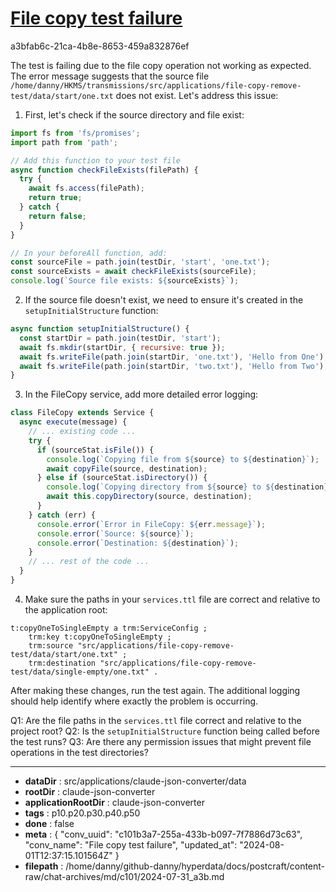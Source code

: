 # [File copy test failure](https://claude.ai/chat/c101b3a7-255a-433b-b097-7f7886d73c63)

a3bfab6c-21ca-4b8e-8653-459a832876ef

 The test is failing due to the file copy operation not working as expected. The error message suggests that the source file `/home/danny/HKMS/transmissions/src/applications/file-copy-remove-test/data/start/one.txt` does not exist. Let's address this issue:

1. First, let's check if the source directory and file exist:

```javascript
import fs from 'fs/promises';
import path from 'path';

// Add this function to your test file
async function checkFileExists(filePath) {
  try {
    await fs.access(filePath);
    return true;
  } catch {
    return false;
  }
}

// In your beforeAll function, add:
const sourceFile = path.join(testDir, 'start', 'one.txt');
const sourceExists = await checkFileExists(sourceFile);
console.log(`Source file exists: ${sourceExists}`);
```

2. If the source file doesn't exist, we need to ensure it's created in the `setupInitialStructure` function:

```javascript
async function setupInitialStructure() {
  const startDir = path.join(testDir, 'start');
  await fs.mkdir(startDir, { recursive: true });
  await fs.writeFile(path.join(startDir, 'one.txt'), 'Hello from One');
  await fs.writeFile(path.join(startDir, 'two.txt'), 'Hello from Two');
}
```

3. In the FileCopy service, add more detailed error logging:

```javascript
class FileCopy extends Service {
  async execute(message) {
    // ... existing code ...
    try {
      if (sourceStat.isFile()) {
        console.log(`Copying file from ${source} to ${destination}`);
        await copyFile(source, destination);
      } else if (sourceStat.isDirectory()) {
        console.log(`Copying directory from ${source} to ${destination}`);
        await this.copyDirectory(source, destination);
      }
    } catch (err) {
      console.error(`Error in FileCopy: ${err.message}`);
      console.error(`Source: ${source}`);
      console.error(`Destination: ${destination}`);
    }
    // ... rest of the code ...
  }
}
```

4. Make sure the paths in your `services.ttl` file are correct and relative to the application root:

```turtle
t:copyOneToSingleEmpty a trm:ServiceConfig ;
    trm:key t:copyOneToSingleEmpty ;
    trm:source "src/applications/file-copy-remove-test/data/start/one.txt" ;
    trm:destination "src/applications/file-copy-remove-test/data/single-empty/one.txt" .
```

After making these changes, run the test again. The additional logging should help identify where exactly the problem is occurring.

Q1: Are the file paths in the `services.ttl` file correct and relative to the project root?
Q2: Is the `setupInitialStructure` function being called before the test runs?
Q3: Are there any permission issues that might prevent file operations in the test directories?

---

* **dataDir** : src/applications/claude-json-converter/data
* **rootDir** : claude-json-converter
* **applicationRootDir** : claude-json-converter
* **tags** : p10.p20.p30.p40.p50
* **done** : false
* **meta** : {
  "conv_uuid": "c101b3a7-255a-433b-b097-7f7886d73c63",
  "conv_name": "File copy test failure",
  "updated_at": "2024-08-01T12:37:15.101564Z"
}
* **filepath** : /home/danny/github-danny/hyperdata/docs/postcraft/content-raw/chat-archives/md/c101/2024-07-31_a3b.md